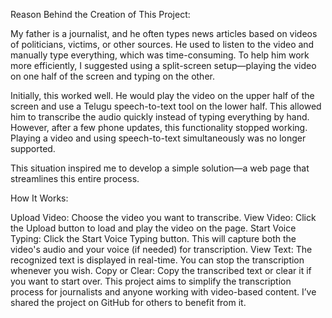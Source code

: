 Reason Behind the Creation of This Project:

My father is a journalist, and he often types news articles based on videos of politicians, victims, or other sources. He used to listen to the video and manually type everything, which was time-consuming. To help him work more efficiently, I suggested using a split-screen setup—playing the video on one half of the screen and typing on the other.

Initially, this worked well. He would play the video on the upper half of the screen and use a Telugu speech-to-text tool on the lower half. This allowed him to transcribe the audio quickly instead of typing everything by hand. However, after a few phone updates, this functionality stopped working. Playing a video and using speech-to-text simultaneously was no longer supported.

This situation inspired me to develop a simple solution—a web page that streamlines this entire process.

How It Works:

Upload Video: Choose the video you want to transcribe.
View Video: Click the Upload button to load and play the video on the page.
Start Voice Typing: Click the Start Voice Typing button. This will capture both the video's audio and your voice (if needed) for transcription.
View Text: The recognized text is displayed in real-time. You can stop the transcription whenever you wish.
Copy or Clear: Copy the transcribed text or clear it if you want to start over.
This project aims to simplify the transcription process for journalists and anyone working with video-based content. I’ve shared the project on GitHub for others to benefit from it.
